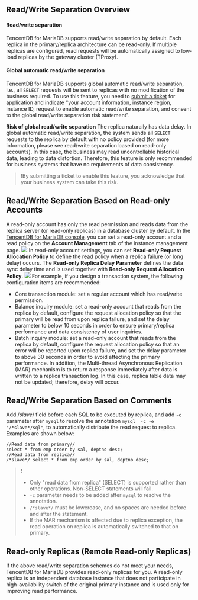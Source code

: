 
## Read/Write Separation Overview
#### Read/write separation
TencentDB for MariaDB supports read/write separation by default. Each replica in the primary/replica architecture can be read-only. If multiple replicas are configured, read requests will be automatically assigned to low-load replicas by the gateway cluster (TProxy).

#### Global automatic read/write separation
TencentDB for MariaDB supports global automatic read/write separation, i.e., all `SELECT` requests will be sent to replicas with no modification of the business required. To use this feature, you need to [submit a ticket](https://console.cloud.tencent.com/workorder/category) for application and indicate "your account information, instance region, instance ID, request to enable automatic read/write separation, and consent to the global read/write separation risk statement".

**Risk of global read/write separation**
The replica naturally has data delay. In global automatic read/write separation, the system sends all `SELECT` requests to the replica by default with no policy provided (for more information, please see read/write separation based on read-only accounts). In this case, the business may read uncontrollable historical data, leading to data distortion. Therefore, this feature is only recommended for business systems that have no requirements of data consistency.
>!By submitting a ticket to enable this feature, you acknowledge that your business system can take this risk.


## Read/Write Separation Based on Read-only Accounts
A read-only account has only the read permission and reads data from the replica server (or read-only replicas) in a database cluster by default. In the [TencentDB for MariaDB console](https://console.cloud.tencent.com/mariadb), you can set a read-only account and a read policy on the **Account Management** tab of the instance management page.
![](https://main.qcloudimg.com/raw/bff3aa5969b56bb46f039febf7791966.png)
In read-only account settings, you can set **Read-only Request Allocation Policy** to define the read policy when a replica failure (or long delay) occurs. The **Read-only Replica Delay Parameter** defines the data sync delay time and is used together with **Read-only Request Allocation Policy**.
![](https://main.qcloudimg.com/raw/37cdbb6297b162cebb226b4ebce27820.png)
For example, if you design a transaction system, the following configuration items are recommended:
- Core transaction module: set a regular account which has read/write permission.
- Balance inquiry module: set a read-only account that reads from the replica by default, configure the request allocation policy so that the primary will be read from upon replica failure, and set the delay parameter to below 10 seconds in order to ensure primary/replica performance and data consistency of user inquiries.
- Batch inquiry module: set a read-only account that reads from the replica by default, configure the request allocation policy so that an error will be reported upon replica failure, and set the delay parameter to above 30 seconds in order to avoid affecting the primary performance.
In addition, the Multi-thread Asynchronous Replication (MAR) mechanism is to return a response immediately after data is written to a replica transaction log. In this case, replica table data may not be updated; therefore, delay will occur.

## Read/Write Separation Based on Comments


Add /*slave*/ field before each SQL to be executed by replica, and add `-c` parameter after `mysql` to resolve the annotation `mysql  -c -e  "/*slave*/sql"`, to automatically distribute the read request to replica. Examples are shown below:

```
//Read data from primary//
select * from emp order by sal, deptno desc;
//Read data from replica//
/*slave*/ select * from emp order by sal, deptno desc;
```

>!
>- Only "read data from replica" (SELECT) is supported rather than other operations. Non-SELECT statements will fail.
>- `-c` parameter needs to be added after `mysql` to resolve the annotation.
>- `/*slave*/` must be lowercase, and no spaces are needed before and after the statement.
>- If the MAR mechanism is affected due to replica exception, the read operation on replica is automatically switched to that on primary.

## Read-only Replicas (Remote Read-only Replicas)
If the above read/write separation schemes do not meet your needs, TencentDB for MariaDB provides read-only replicas for you. A read-only replica is an independent database instance that does not participate in high-availability switch of the original primary instance and is used only for improving read performance.
